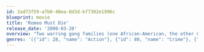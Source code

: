 ```yaml
---
id: 2ad73f59-a7b0-48ea-8d3d-bf7392e1996c
blueprint: movie
title: 'Romeo Must Die'
release_date: '2000-03-20'
overview: "Two warring gang families (one African-American, the other Chinese) maneuver for bragging rights to the Oakland, California, docks. Hang SIng and Trish O'Day uncover a trail of deceit that leaves most of the warring factions dead … or worse!"
genres: '[{"id": 28, "name": "Action"}, {"id": 80, "name": "Crime"}, {"id": 53, "name": "Thriller"}]'
---
```

